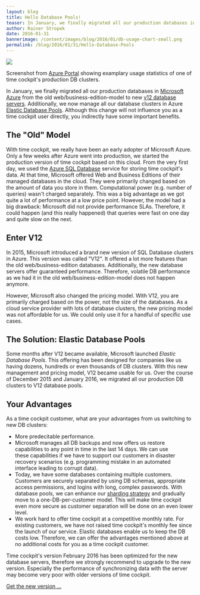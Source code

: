 ```yaml
---
layout: blog
title: Hello Database Pools!
teaser: In January, we finally migrated all our production databases in Microsoft Azure from the old web/business-edition-model to new v12 database servers. Additionally, we now manage all our database clusters in Azure Database Pools. Although this change will not influence you as a time cockpit user directly, you indirectly have some important benefits.
author: Rainer Stropek
date: 2016-01-31
bannerimage: /content/images/blog/2016/01/db-usage-chart-small.png
permalink: /blog/2016/01/31/Hello-Database-Pools
---
```


<p xmlns="http://www.w3.org/1999/xhtml">
  <img src="{{site.baseurl}}/content/images/blog/2016/01/db-usage-chart.png" />
</p><p class="imageCaption" xmlns="http://www.w3.org/1999/xhtml">Screenshot from <a href="http://portal.azure.com">Azure Portal</a> showing examplary usage statistics of one of time cockpit's production DB clusters.<br /></p><p xmlns="http://www.w3.org/1999/xhtml">In January, we finally migrated all our production databases in <a href="http://azure.microsoft.com" target="_blank">Microsoft Azure</a> from the old web/business-edition-model to new <a href="https://azure.microsoft.com/en-us/documentation/articles/sql-database-v12-whats-new/" target="_blank">v12 database servers</a>. Additionally, we now manage all our database clusters in Azure <a href="https://azure.microsoft.com/en-us/documentation/articles/sql-database-elastic-pool/" target="_blank">Elastic Database Pools</a>. Although this change will not influence you as a time cockpit user directly, you indirectly have some important benefits.</p><h2 xmlns="http://www.w3.org/1999/xhtml">The "Old" Model</h2><p xmlns="http://www.w3.org/1999/xhtml">With time cockpit, we really have been an early adopter of Microsoft Azure. Only a few weeks after Azure went into production, we started the production version of time cockpit based on this cloud. From the very first day, we used the <a href="https://azure.microsoft.com/en-us/documentation/services/sql-database/" target="_blank">Azure SQL Database</a> service for storing time cockpit's data. At that time, Microsoft offered Web and Business Editions of their managed databases in the cloud. They were primarily changed based on the amount of data you store in them. Computational power (e.g. number of queries) wasn't charged separately. This was a big advantage as we got quite a lot of performance at a low price point. However, the model had a big drawback: Microsoft did not provide performance SLAs. Therefore, it could happen (and this really happened) that queries were fast on one day and quite slow on the next.</p><h2 xmlns="http://www.w3.org/1999/xhtml">Enter V12</h2><p xmlns="http://www.w3.org/1999/xhtml">In 2015, Microsoft introduced a brand new version of SQL Database clusters in Azure. This version was called "V12". It offered a lot more features than the old web/business-edition databases. Additionally, the new database servers offer guaranteed performance. Therefore, volatile DB performance as we had it in the old web/business-edition-model does not happen anymore.</p><p xmlns="http://www.w3.org/1999/xhtml">However, Microsoft also changed the pricing model. With V12, you are primarily charged based on the power, not the size of the databases. As a cloud service provider with lots of database clusters, the new pricing model was not affordable for us. We could only use it for a handful of specific use cases.</p><h2 xmlns="http://www.w3.org/1999/xhtml">The Solution: Elastic Database Pools</h2><p xmlns="http://www.w3.org/1999/xhtml">Some months after V12 became available, Microsoft launched <em>Elastic Database Pools</em>. This offering has been designed for companies like us having dozens, hundreds or even thousands of DB clusters. With this new management and pricing model, V12 became usable for us. Over the course of December 2015 and January 2016, we migrated all our production DB clusters to V12 database pools.</p><h2 xmlns="http://www.w3.org/1999/xhtml">Your Advantages</h2><p xmlns="http://www.w3.org/1999/xhtml">As a time cockpit customer, what are your advantages from us switching to new DB clusters:</p><ul xmlns="http://www.w3.org/1999/xhtml">
  <li>More predecitable performance.</li>
  <li>Microsoft manages all DB backups and now offers us restore capabilities to any point in time in the last 14 days. We can use these capabilities if we have to support our customers in disaster recovery scenarios (e.g. programming mistake in an automated interface leading to corrupt data).</li>
  <li>Today, we have some databases containing multiple customers. Customers are securely separated by using DB schemas, appropriate access permissions, and logins with long, complex passwords. With database pools, we can enhance our <a href="https://msdn.microsoft.com/en-us/library/dn589797.aspx" target="_blank">sharding strategy</a> and gradually move to a one-DB-per-customer model. This will make time cockpit even more secure as customer separation will be done on an even lower level.</li>
  <li>We work hard to offer time cockpit at a competitive monthly rate. For existing customers, we have not raised time cockpit's monthly fee since the launch of our service. Elastic databases enable us to keep the DB costs low. Therefore, we can offer the advantages mentioned above at no additional costs for you as a time cockpit customer.
<br /></li>
</ul><p xmlns="http://www.w3.org/1999/xhtml">Time cockpit's version February 2016 has been optimized for the new database servers, therefore we strongly recommend to upgrade to the new version. Especially the performance of synchronizing data with the server may become very poor with older versions of time cockpit.</p><p xmlns="http://www.w3.org/1999/xhtml">
  <a href="~/account/download">Get the new version ...</a>
</p>